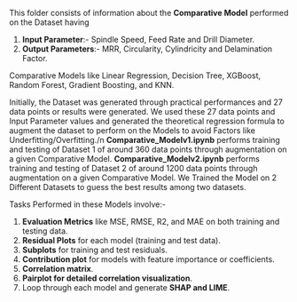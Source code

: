 This folder consists of information about the **Comparative Model** performed on the Dataset having
1. **Input Parameter**:-  Spindle Speed, Feed Rate and Drill Diameter.
2. **Output Parameters**:-  MRR, Circularity, Cylindricity and Delamination Factor.

Comparative Models like Linear Regression, Decision Tree, XGBoost, Random Forest, Gradient Boosting, and KNN.

Initially, the Dataset was generated through practical performances and 27 data points or results were generated.
We used these 27 data points and Input Parameter values and generated the theoretical regression formula to augment the dataset to perform on the Models to avoid Factors like Underfitting/Overfitting./n
**Comparative_Modelv1.ipynb** performs training and testing of Dataset 1 of around 360 data points through augmentation on a given Comparative Model.
**Comparative_Modelv2.ipynb** performs training and testing of Dataset 2 of around 1200 data points through augmentation on a given Comparative Model.
We Trained the Model on 2 Different Datasets to guess the best results among two datasets.

Tasks Performed in these Models involve:-
1. **Evaluation Metrics** like MSE, RMSE, R2, and MAE on both training and testing data.
2. **Residual Plots** for each model (training and test data).
3. **Subplots** for training and test residuals.
4. **Contribution plot** for models with feature importance or coefficients.
5. **Correlation matrix**.
6. **Pairplot for detailed correlation visualization**.
7. Loop through each model and generate **SHAP and LIME**.
